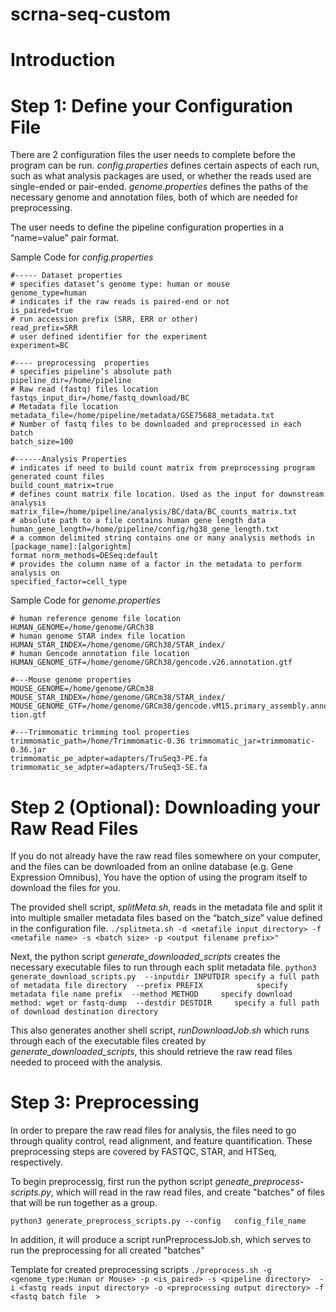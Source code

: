 # scrna-seq-custom
# Introduction
# Step 1: Define your Configuration File 
There are 2 configuration files the user needs to complete before the program can be run. *config.properties* defines certain aspects of each run, such as what analysis packages are used, or whether the reads used are single-ended or pair-ended. *genome.properties* defines the paths of the necessary genome and annotation files, both of which are needed for preprocessing.

The user needs to define the pipeline configuration properties in a “name=value” pair format.  

Sample Code for *config.properties*

```
#----- Dataset properties 
# specifies dataset’s genome type: human or mouse 
genome_type=human  
# indicates if the raw reads is paired-end or not 
is_paired=true  
# run accession prefix (SRR, ERR or other) 
read_prefix=SRR 
# user defined identifier for the experiment
experiment=BC 
 
#---- preprocessing  properties 
# specifies pipeline’s absolute path 
pipeline_dir=/home/pipeline 
# Raw read (fastq) files location 
fastqs_input_dir=/home/fastq_download/BC 
# Metadata file location 
metadata_file=/home/pipeline/metadata/GSE75688_metadata.txt 
# Number of fastq files to be downloaded and preprocessed in each batch 
batch_size=100 
 
#------Analysis Properties 
# indicates if need to build count matrix from preprocessing program generated count files 
build_count_matrix=true 
# defines count matrix file location. Used as the input for downstream analysis 
matrix_file=/home/pipeline/analysis/BC/data/BC_counts_matrix.txt 
# absolute path to a file contains human gene length data 
human_gene_length=/home/pipeline/config/hg38_gene_length.txt 
# a common delimited string contains one or many analysis methods in [package_name]:[algorightm] 
format norm_methods=DESeq:default 
# provides the column name of a factor in the metadata to perform analysis on 
specified_factor=cell_type 
```
Sample Code for *genome.properties*
```
# human reference genome file location 
HUMAN_GENOME=/home/genome/GRCh38 
# human genome STAR index file location 
HUMAN_STAR_INDEX=/home/genome/GRCh38/STAR_index/ 
# human Gencode annotation file location 
HUMAN_GENOME_GTF=/home/genome/GRCh38/gencode.v26.annotation.gtf 
 
#---Mouse genome properties 
MOUSE_GENOME=/home/genome/GRCm38 
MOUSE_STAR_INDEX=/home/genome/GRCm38/STAR_index/ 
MOUSE_GENOME_GTF=/home/genome/GRCm38/gencode.vM15.primary_assembly.annota tion.gtf 
 
#---Trimmomatic trimming tool properties  
trimmomatic_path=/home/Trimmomatic-0.36 trimmomatic_jar=trimmomatic-0.36.jar 
trimmomatic_pe_adpter=adapters/TruSeq3-PE.fa trimmomatic_se_adpter=adapters/TruSeq3-SE.fa 
```
# Step 2 (Optional): Downloading your Raw Read Files
If you do not already have the raw read files somewhere on your computer, and the files can be downloaded from an online database (e.g. Gene Expression Omnibus), You have the option of using the program itself to download the files for you.

The provided shell script, *splitMeta.sh*, reads in the metadata file and split it into multiple smaller metadata files based on the “batch_size” value defined in the configuration file.
`./splitmeta.sh -d <metafile input directory> -f <metafile name> -s <batch size> -p <output filename prefix>"`

Next, the python script *generate_downloaded_scripts* creates the necessary executable files to run through each split metadata file.
`python3 ​ generate_download_scripts.py  --inputdir INPUTDIR specify a full path of metadata file directory  --prefix PREFIX            specify metadata file name prefix  --method METHOD     specify download method: wget or fastq-dump  --destdir DESTDIR     specify a full path of download destination directory `

This also generates another shell script, *runDownloadJob.sh* which runs through each of the executable files created by *generate_downloaded_scripts*, this should retrieve the raw read files needed to proceed with the analysis.

# Step 3: Preprocessing
In order to prepare the raw read files for analysis, the files need to go through quality control, read alignment, and feature quantification. These preprocessing steps are covered by FASTQC, STAR, and HTSeq, respectively.

To begin preprocessig, first run the python script *geneate_preprocess-scripts.py*, which will read in the raw read files, and create "batches" of files that will be run together as a group. 

`python3 generate_preprocess_scripts.py --config   config_file_name `

In addition, it will produce a script runPreprocessJob.sh, which serves to run the preprocessing for all created "batches"

Template for created preprocessing scripts
`./preprocess.sh -g <genome_type:Human or Mouse> -p <is_paired> -s <pipeline directory>  -i <fastq reads input directory> -o <preprocessing output directory> -f <fastq batch file ​ > `
